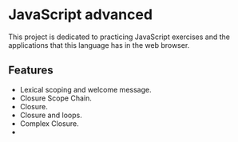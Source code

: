 # JavaScript advanced

This project is dedicated to practicing JavaScript exercises and the applications that this language has in the web browser.

## Features

- Lexical scoping and welcome message.
- Closure Scope Chain.
- Closure.
- Closure and loops.
- Complex Closure.
- 
